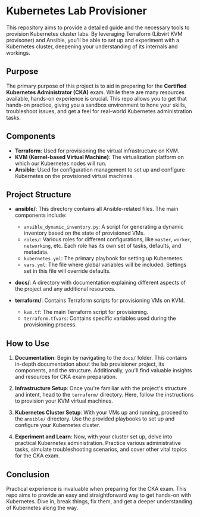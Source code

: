 # Kubernetes Lab Provisioner

This repository aims to provide a detailed guide and the necessary tools to provision Kubernetes cluster labs. By leveraging Terraform (Libvirt KVM provisoner) and Ansible, you'll be able to set up and experiment with a Kubernetes cluster, deepening your understanding of its internals and workings.

## Purpose

The primary purpose of this project is to aid in preparing for the **Certified Kubernetes Administrator (CKA)** exam. While there are many resources available, hands-on experience is crucial. This repo allows you to get that hands-on practice, giving you a sandbox environment to hone your skills, troubleshoot issues, and get a feel for real-world Kubernetes administration tasks.

## Components

- **Terraform**: Used for provisioning the virtual infrastructure on KVM.
- **KVM (Kernel-based Virtual Machine)**: The virtualization platform on which our Kubernetes nodes will run.
- **Ansible**: Used for configuration management to set up and configure Kubernetes on the provisioned virtual machines.

## Project Structure

- **ansible/**: This directory contains all Ansible-related files. The main components include:
  - `ansible_dynamic_inventory.py`: A script for generating a dynamic inventory based on the state of provisioned VMs.
  - `roles/`: Various roles for different configurations, like `master`, `worker`, `networking`, etc. Each role has its own set of tasks, defaults, and metadata.
  - `kubernetes.yml`: The primary playbook for setting up Kubernetes.
  - `vars.yml`: The file where global variables will be included. Settings set in this file will override defaults.
  
- **docs/**: A directory with documentation explaining different aspects of the project and any additional resources.
  
- **terraform/**: Contains Terraform scripts for provisioning VMs on KVM. 
  - `kvm.tf`: The main Terraform script for provisioning.
  - `terraform.tfvars`: Contains specific variables used during the provisioning process.

## How to Use

1. **Documentation**: Begin by navigating to the `docs/` folder. This contains in-depth documentation about the lab provisioner project, its components, and the structure. Additionally, you'll find valuable insights and resources for CKA exam preparation.

2. **Infrastructure Setup**: Once you're familiar with the project's structure and intent, head to the `terraform/` directory. Here, follow the instructions to provision your KVM virtual machines.
   
3. **Kubernetes Cluster Setup**: With your VMs up and running, proceed to the `ansible/` directory. Use the provided playbooks to set up and configure your Kubernetes cluster.
   
4. **Experiment and Learn**: Now, with your cluster set up, delve into practical Kubernetes administration. Practice various administrative tasks, simulate troubleshooting scenarios, and cover other vital topics for the CKA exam.

## Conclusion

Practical experience is invaluable when preparing for the CKA exam. This repo aims to provide an easy and straightforward way to get hands-on with Kubernetes. Dive in, break things, fix them, and get a deeper understanding of Kubernetes along the way.